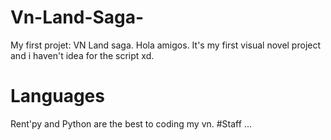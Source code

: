 # Vn-Land-Saga-
My first projet: VN Land saga. 
Hola amigos. It's my first visual novel project and i haven't idea for the script xd.
# Languages
Rent'py and Python are the best to coding my vn.
#Staff
... 

